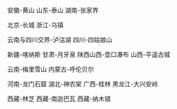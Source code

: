 安徽-黄山
山东-泰山
湖南-张家界

北京-长城
浙江-乌镇


云南与四川交界-泸沽湖
四川-四姑娘山

新疆-喀纳斯
甘肃-月牙泉
陕西山西-壶口瀑布
山西-平遥古城

云南-梅里雪山
内蒙古-呼伦贝尔

河南-龙门石窟
湖北-神农架
广西-桂林
黑龙江-大兴安岭

西藏-林芝
西藏-南迦巴瓦
西藏-纳木错







